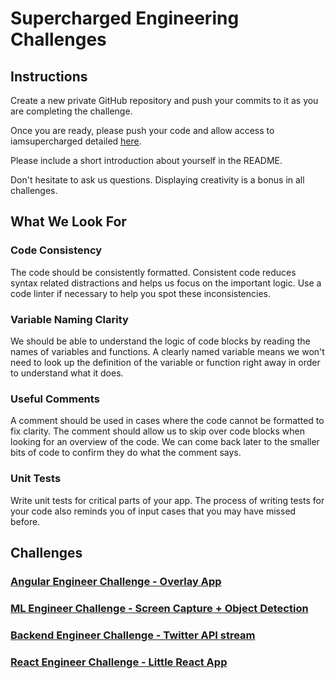 # Supercharged Engineering Challenges

## Instructions
Create a new private GitHub repository and push your commits to it as you are completing the challenge.

Once you are ready, please push your code and allow access to iamsupercharged detailed [here](instructions/angular-challenge).

Please include a short introduction about yourself in the README.

Don't hesitate to ask us questions. Displaying creativity is a bonus in all challenges.

## What We Look For

### Code Consistency
The code should be consistently formatted. Consistent code reduces syntax related distractions and helps us focus on the important logic. Use a code linter if necessary to help you spot these inconsistencies.

### Variable Naming Clarity
We should be able to understand the logic of code blocks by reading the names of variables and functions. A clearly named variable means we won't need to look up the definition of the variable or function right away in order to understand what it does.

### Useful Comments
A comment should be used in cases where the code cannot be formatted to fix clarity. The comment should allow us to skip over code blocks when looking for an overview of the code. We can come back later to the smaller bits of code to confirm they do what the comment says.

### Unit Tests
Write unit tests for critical parts of your app. The process of writing tests for your code also reminds you of input cases that you may have missed before.

## Challenges


### [Angular Engineer Challenge - Overlay App](instructions/angular-challenge)

### [ML Engineer Challenge - Screen Capture + Object Detection](instructions/ml-challenge)

### [Backend Engineer Challenge - Twitter API stream](instructions/backend-challenge)


### [React Engineer Challenge - Little React App](instructions/react-challenge)
